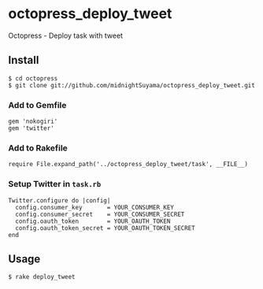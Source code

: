 octopress_deploy_tweet
======================

Octopress - Deploy task with tweet

## Install

	$ cd octopress
	$ git clone git://github.com/midnightSuyama/octopress_deploy_tweet.git

### Add to Gemfile

```
gem 'nokogiri'
gem 'twitter'
```

### Add to Rakefile

```
require File.expand_path('../octopress_deploy_tweet/task', __FILE__)
```

### Setup Twitter in `task.rb`

```
Twitter.configure do |config|
  config.consumer_key       = YOUR_CONSUMER_KEY
  config.consumer_secret    = YOUR_CONSUMER_SECRET
  config.oauth_token        = YOUR_OAUTH_TOKEN
  config.oauth_token_secret = YOUR_OAUTH_TOKEN_SECRET
end
```

## Usage

	$ rake deploy_tweet
